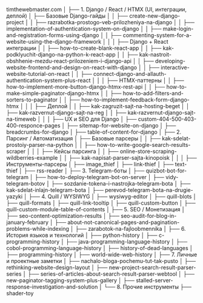 timthewebmaster.com
│
├── 1. Django / React / HTMX (UI, интеграции, деплой)
│   ├── Базовые Django-гайды
│   │   ├── create-new-django-project
│   │   ├── razrabotka-prostogo-veb-prilozheniya-na-django
│   │   ├── implementation-of-authentication-system-on-django
│   │   ├── make-login-and-registration-forms-using-django
│   │   ├── commenting-system-for-a-website-using-the-django-framework
│   │
│   ├── Django + React интеграции
│   │   ├── how-to-create-blank-react-app
│   │   ├── kak-podklyuchit-django-na-python-k-react-app
│   │   ├── kak-nastroit-obshhenie-mezdu-react-prilozeniem-i-django-api
│   │   ├── developing-website-frontend-and-design-on-react-with-django
│   │   ├── interactive-website-tutorial-on-react
│   │   ├── connect-django-and-allauth-authentication-system-plus-react
│   │
│   ├── HTMX-паттерны
│   │   ├── how-to-implement-more-button-django-htmx-rest-api
│   │   ├── how-to-make-simple-paginator-django-htmx
│   │   ├── how-to-add-filters-and-sorters-to-paginator
│   │   ├── how-to-implement-feedback-form-django-htmx
│   │
│   ├── Деплой
│   │   ├── kak-zagruzit-sajt-na-hosting-beget
│   │   ├── kak-razvernut-django-sajt-na-reg
│   │   ├── kak-razvernut-django-sajt-na-timeweb
│   │
│   ├── UX и SEO для Django
│       ├── custom-404-500-403-400-responce-pages
│       ├── sitemap-for-website-on-django
│       ├── breadcrumbs-for-django
│       ├── table-of-content-for-django
│
├── 2. Парсинг / Автоматизация
│   ├── Базовые парсеры
│   │   ├── kak-sdelat-prostoiy-parser-na-python
│   │   ├── how-to-write-google-search-results-scraper
│   │
│   ├── Кейсы парсинга
│   │   ├── online-store-scraping-wildberries-example
│   │   ├── kak-napisat-parser-sajta-kinopoisk
│   │
│   ├── Инструменты-парсеры
│       ├── image_thief
│       ├── link-thief
│       ├── text-thief
│       ├── rss-reader
│
├── 3. Telegram-боты
│   ├── quizbot-bot-for-telegram
│   ├── how-to-deploy-telegram-bot-on-server
│   ├── vidy-telegram-botov
│   ├── sozdanie-tokena-i-nastrojka-telegram-bota
│   ├── kak-sdelat-inlajn-telegram-bota
│   ├── perevod-telegram-bota-na-drugie-yazyki
│
├── 4. Quill / WYSIWYG
│   ├── wysiwyg-editor
│   ├── quill-blots
│   ├── quill-formats
│   ├── quill-link-tooltip
│   ├── quill-custom-button
│   ├── quill-custom-module-table-of-contents
│
├── 5. SEO / Монетизация
│   ├── seo-content-optimization-results
│   ├── seo-audit-for-blog-in-january-february
│   ├── about-not-canonical-pages-and-pagination-problems-while-indexing
│   ├── zarabotok-na-fajloobmennika
│
├── 6. История языков и технологий
│   ├── python-history
│   ├── c-programming-history
│   ├── java-programming-language-history
│   ├── cobol-programming-language-history
│   ├── history-of-dead-languages
│   ├── programming-history
│   ├── world-wide-web-history
│
├── 7. Личные и проектные заметки
│   ├── nachalo-bloga-pochemu-tut-tak-pusto
│   ├── rethinking-website-design-layout
│   ├── new-project-search-result-parser-series
│   ├── series-of-articles-about-search-result-parser-webtool
│   ├── new-paginator-tagging-system-plus-gallery
│   ├── stalled-server-response-investigation-and-solution
│
└── 8. Прочие инструменты
    ├── shader-toy
